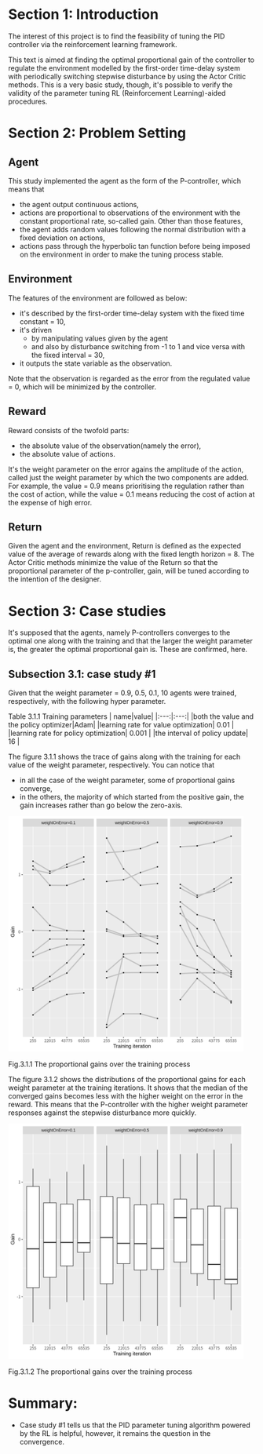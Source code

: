 
# Section 1: Introduction

The interest of this project is to find the feasibility of tuning the PID controller via the reinforcement learning framework.

This text is aimed at finding the optimal proportional gain of the controller to regulate the environment 
modelled by the first-order time-delay system with periodically switching stepwise disturbance
by using the Actor Critic methods.
This is a very basic study, though, it's possible to verify the validity of the parameter tuning RL (Reinforcement Learning)-aided procedures.

# Section 2: Problem Setting

## Agent

This study implemented the agent as the form of the P-controller, 
which means that 
- the agent output continuous actions,
- actions are proportional to observations of the environment with the constant proportional rate, so-called gain.
Other than those features, 
- the agent adds random values following the normal distribution with a fixed deviation on actions,
- actions pass through the hyperbolic tan function before being imposed on the environment in order to make the tuning process stable.

## Environment

The features of the environment are followed as below:
- it's described by the first-order time-delay system with the fixed time constant = 10,
- it's driven 
	- by manipulating values given by the agent 
	- and also by disturbance switching from -1 to 1 and vice versa with the fixed interval = 30,
- it outputs the state variable as the observation.

Note that the observation is regarded as the error from the regulated value = 0, which will be minimized by the controller.

## Reward

Reward consists of the twofold parts:
- the absolute value of the observation(namely the error),
- the absolute value of actions.

It's the weight parameter on the error agains the amplitude of the action, 
called just the weight parameter by which the two components are added.
For example, the value = 0.9 means prioritising the regulation rather than the cost of action,
while the value = 0.1 means reducing the cost of action at the expense of high error.

## Return

Given the agent and the environment, Return is defined as the expected value of the average of rewards along with the fixed length horizon = 8.
The Actor Critic methods minimize the value of the Return 
so that the proportional parameter of the p-controller, gain, will be tuned according to the intention of the designer.

# Section 3: Case studies

It's supposed that the agents, namely P-controllers converges to the optimal one along with the training 
and that the larger the weight parameter is, the greater the optimal proportional gain is.
These are confirmed, here.

## Subsection 3.1: case study #1

Given that the weight parameter = 0.9, 0.5, 0.1, 10 agents were trained, respectively, with the following hyper parameter.

Table 3.1.1 Training parameters
| name|value|
|:---:|:---:|
|both the value and the policy optimizer|Adam|
|learning rate for value optimization| 0.01 |
|learning rate for policy optimization| 0.001 |
|the interval of policy update| 16 |

The figure 3.1.1 shows the trace of gains along with the training for each value of the weight parameter, respectively.
You can notice that
- in all the case of the weight parameter, some of proportional gains converge, 
- in the others, the majority of which started from the positive gain, the gain increases rather than go below the zero-axis.

<img src="./img/p_gain_training_process.png" width="480px">

Fig.3.1.1 The proportional gains over the training process

The figure 3.1.2 shows the distributions of the proportional gains for each weight parameter at the training iterations.
It shows that the median of the converged gains becomes less with the higher weight on the error in the reward.
This means that the P-controller with the higher weight parameter responses against the stepwise disturbance more quickly.

<img src="./img/p_gain_distribution.png" width="480px">

Fig.3.1.2 The proportional gains over the training process

# Summary:

- Case study #1 tells us that the PID parameter tuning algorithm powered by the RL is helpful, however, it remains the question in the convergence.
